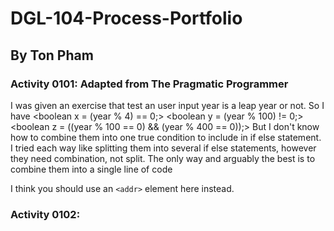 # DGL-104-Process-Portfolio
## By Ton Pham

### Activity 0101:  Adapted from The Pragmatic Programmer
I was given an exercise that test an user input year is a leap year or not. So I have
       <boolean x = (year % 4) == 0;>
       <boolean y = (year % 100) != 0;>
       <boolean z = ((year % 100 == 0) && (year % 400 == 0));>
But I don't know how to combine them into one true condition to include in if else statement. I tried each way like splitting them into several if else statements, however they need combination, not split. The only way and arguably the best is to combine them into a single line of code

I think you should use an
`<addr>` element here instead.

### Activity 0102:  